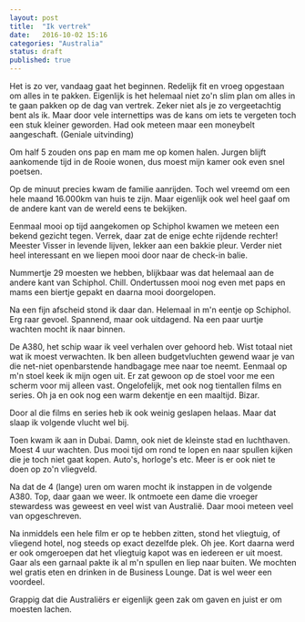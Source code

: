 ```yaml
---
layout: post
title:  "Ik vertrek"
date:   2016-10-02 15:16
categories: "Australia"
status: draft
published: true
---
```


Het is zo ver, vandaag gaat het beginnen. Redelijk fit en vroeg opgestaan om alles in te pakken. Eigenlijk is het helemaal niet zo'n slim plan om alles in te gaan pakken op de dag van vertrek. Zeker niet als je zo vergeetachtig bent als ik. Maar door vele internettips was de kans om iets te vergeten toch een stuk kleiner geworden. Had ook meteen maar een moneybelt aangeschaft. (Geniale uitvinding)


Om half 5 zouden ons pap en mam me op komen halen. Jurgen blijft aankomende tijd in de Rooie wonen, dus moest mijn kamer ook even snel poetsen. 

Op de minuut precies kwam de familie aanrijden. Toch wel vreemd om een hele maand 16.000km van huis te zijn. Maar eigenlijk ook wel heel gaaf om de andere kant van de wereld eens te bekijken.

Eenmaal mooi op tijd aangekomen op Schiphol kwamen we meteen een bekend gezicht tegen. Verrek, daar zat de enige echte rijdende rechter! Meester Visser in levende lijven, lekker aan een bakkie pleur. Verder niet heel interessant en we liepen mooi door naar de check-in balie.

Nummertje 29 moesten we hebben, blijkbaar was dat helemaal aan de andere kant van Schiphol. Chill. Ondertussen mooi nog even met paps en mams een biertje gepakt en daarna mooi doorgelopen. 

Na een fijn afscheid stond ik daar dan. Helemaal in m'n eentje op Schiphol. Erg raar gevoel. Spannend, maar ook uitdagend. Na een paar uurtje wachten mocht ik naar binnen.

De A380, het schip waar ik veel verhalen over gehoord heb. Wist totaal niet wat ik moest verwachten. Ik ben alleen budgetvluchten gewend waar je van die net-niet openbarstende handbagage mee naar toe neemt. Eenmaal op m'n stoel keek ik mijn ogen uit. Er zat gewoon op de stoel voor me een scherm voor mij alleen vast. Ongelofelijk, met ook nog tientallen films en series. Oh ja en ook nog een warm dekentje en een maaltijd. Bizar.

Door al die films en series heb ik ook weinig geslapen helaas. Maar dat slaap ik volgende vlucht wel bij. 

Toen kwam ik aan in Dubai. Damn, ook niet de kleinste stad en luchthaven. Moest 4 uur wachten. Dus mooi tijd om rond te lopen en naar spullen kijken die je toch niet gaat kopen. Auto's, horloge's etc. Meer is er ook niet te doen op zo'n vliegveld. 

Na dat de 4 (lange) uren om waren mocht ik instappen in de volgende A380. Top, daar gaan we weer. Ik ontmoete een dame die vroeger stewardess was geweest en veel wist van Australië. Daar mooi meteen veel van opgeschreven. 

Na inmiddels een hele film er op te hebben zitten, stond het vliegtuig, of vliegend hotel, nog steeds op exact dezelfde plek. Oh jee. Kort daarna werd er ook omgeroepen dat het vliegtuig kapot was en iedereen er uit moest. Gaar als een garnaal pakte ik al m'n spullen en liep naar buiten. We mochten wel gratis eten en drinken in de Business Lounge. Dat is wel weer een voordeel.

Grappig dat die Australiërs er eigenlijk geen zak om gaven en juist er om moesten lachen. 
